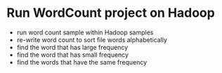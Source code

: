 # Run WordCount project on Hadoop
- run word count sample within Hadoop samples
- re-write word count to sort file words alphabetically
- find the word that has large frequency
- find the word that has small frequency
- find the words that have the same frequency
